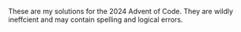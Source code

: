 These are my solutions for the 2024 Advent of Code. They are wildly ineffcient and may contain spelling and logical errors. 

